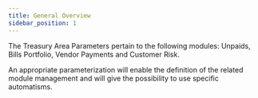 ```yaml
---
title: General Overview
sidebar_position: 1
---
```


The Treasury Area Parameters pertain to the following modules: Unpaids, Bills Portfolio, Vendor Payments and Customer Risk.

An appropriate parameterization will enable the definition of the related module management and will give the possibility to use specific automatisms.






